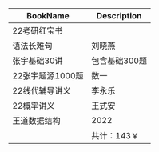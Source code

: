 | BookName         | Description   |
| ---------------- | ------------- |
| 22考研红宝书     |               |
| 语法长难句       | 刘晓燕        |
| 张宇基础30讲     | 包含基础300题 |
| 22张宇题源1000题 | 数一          |
| 22线代辅导讲义   | 李永乐        |
| 22概率讲义       | 王式安        |
| 王道数据结构     | 2022          |
|                  | 共计：143￥   |




